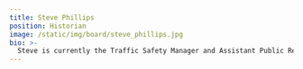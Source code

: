 ```yaml
---
title: Steve Phillips
position: Historian
image: /static/img/board/steve_phillips.jpg
bio: >-
  Steve is currently the Traffic Safety Manager and Assistant Public Relations Manager for AAA Carolinas. He helps create and advocate for legislative laws involving traffic safety in North and South Carolina, as well as oversees various traffic safety programs, driver improvement instructor classes, AAA driver education programs and AAA Approved Driving Schools. He has been a passionate and dedicated driver educator for over 15 years and certified as a Driver Training Instructor for the US Training Center. Prior to working for AAA, he served and continues to serve as a firefighter and spent 4 years in the army. He is a former board member for North Carolina’s MADD, past President of South Carolina Driver and Traffic Safety Education Association (SCDTSEA) and past President for the Southeast Region – American Driver and Traffic Safety Education Association (SER-ADTSEA). He currently sits on the SCDTSEA board and is the president elect of the SER-ADTSEA. He also is a trainer and supervisor for NASCAR and Charlotte Motor Speedway and owner and operator of Firehouse DJ Co. an entertainment and sound company, Steve is also a motivational public speaker.
---
```


